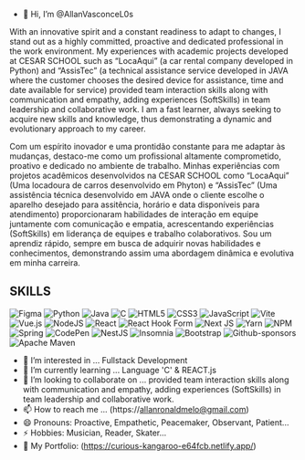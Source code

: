 - 👋 Hi, I’m @AllanVasconceL0s

With an innovative spirit and a constant readiness to adapt to changes, I stand out as a highly committed, proactive and dedicated professional in the work environment. 
My experiences with academic projects developed at CESAR SCHOOL such as “LocaAqui” (a car rental company developed in Python) and “AssisTec” (a technical assistance service developed in JAVA 
where the customer chooses the desired device for assistance, time and date available for service) provided team interaction skills along with communication and empathy, adding experiences (SoftSkills) 
in team leadership and collaborative work. I am a fast learner, always seeking to acquire new skills and knowledge, thus demonstrating a dynamic and evolutionary approach to my career.

Com um espírito inovador e uma prontidão constante para me adaptar às mudanças, destaco-me como um profissional altamente comprometido, proativo e dedicado no ambiente de trabalho.
Minhas experiências com projetos acadêmicos desenvolvidos na CESAR SCHOOL como “LocaAqui” (Uma locadoura de carros desenvolvido em Phyton) e “AssisTec” (Uma assistência técnica desenvolvido em JAVA onde o
cliente escolhe o aparelho desejado para assitência, horário e data disponíveis para atendimento) proporcionaram habilidades de interação em equipe juntamente com comunicação
e empatia, acrescentando experiências (SoftSkills) em liderança de equipes e trabalho colaborativos. Sou um aprendiz rápido, sempre em busca de adquirir novas habilidades e conhecimentos,
demonstrando assim uma abordagem dinâmica e evolutiva em minha carreira. 

## SKILLS 

![Figma](https://img.shields.io/badge/figma-%23F24E1E.svg?style=for-the-badge&logo=figma&logoColor=white) ![Python](https://img.shields.io/badge/python-3670A0?style=for-the-badge&logo=python&logoColor=ffdd54)  ![Java](https://img.shields.io/badge/java-%23ED8B00.svg?style=for-the-badge&logo=openjdk&logoColor=white) ![C](https://img.shields.io/badge/c-%2300599C.svg?style=for-the-badge&logo=c&logoColor=white) ![HTML5](https://img.shields.io/badge/html5-%23E34F26.svg?style=for-the-badge&logo=html5&logoColor=white) ![CSS3](https://img.shields.io/badge/css3-%231572B6.svg?style=for-the-badge&logo=css3&logoColor=white) ![JavaScript](https://img.shields.io/badge/javascript-%23323330.svg?style=for-the-badge&logo=javascript&logoColor=%23F7DF1E) ![Vite](https://img.shields.io/badge/vite-%23646CFF.svg?style=for-the-badge&logo=vite&logoColor=white) ![Vue.js](https://img.shields.io/badge/vuejs-%2335495e.svg?style=for-the-badge&logo=vuedotjs&logoColor=%234FC08D) ![NodeJS](https://img.shields.io/badge/node.js-6DA55F?style=for-the-badge&logo=node.js&logoColor=white) ![React](https://img.shields.io/badge/react-%2320232a.svg?style=for-the-badge&logo=react&logoColor=%2361DAFB) ![React Hook Form](https://img.shields.io/badge/React%20Hook%20Form-%23EC5990.svg?style=for-the-badge&logo=reacthookform&logoColor=white) ![Next JS](https://img.shields.io/badge/Next-black?style=for-the-badge&logo=next.js&logoColor=white) ![Yarn](https://img.shields.io/badge/yarn-%232C8EBB.svg?style=for-the-badge&logo=yarn&logoColor=white) ![NPM](https://img.shields.io/badge/NPM-%23CB3837.svg?style=for-the-badge&logo=npm&logoColor=white) ![Spring](https://img.shields.io/badge/spring-%236DB33F.svg?style=for-the-badge&logo=spring&logoColor=white) ![CodePen](https://img.shields.io/badge/Codepen-000000?style=for-the-badge&logo=codepen&logoColor=white) ![NestJS](https://img.shields.io/badge/nestjs-%23E0234E.svg?style=for-the-badge&logo=nestjs&logoColor=white) ![Insomnia](https://img.shields.io/badge/Insomnia-black?style=for-the-badge&logo=insomnia&logoColor=5849BE) ![Bootstrap](https://img.shields.io/badge/bootstrap-%238511FA.svg?style=for-the-badge&logo=bootstrap&logoColor=white) ![Github-sponsors](https://img.shields.io/badge/sponsor-30363D?style=for-the-badge&logo=GitHub-Sponsors&logoColor=#EA4AAA) ![Apache Maven](https://img.shields.io/badge/Apache%20Maven-C71A36?style=for-the-badge&logo=Apache%20Maven&logoColor=white)

- 👀 I’m interested in ... Fullstack Development
- 🌱 I’m currently learning ... Language 'C' & REACT.js
- 💞️ I’m looking to collaborate on ... provided team interaction skills along with communication and empathy, adding experiences (SoftSkills) in team leadership and collaborative work.
- 📫 How to reach me ... (https://allanronaldmelo@gmail.com) 
- 😄 Pronouns: Proactive, Empathetic, Peacemaker, Observant, Patient...
- ⚡ Hobbies: Musician, Reader, Skater...
- 👀 My Portfolio: (https://curious-kangaroo-e64fcb.netlify.app/)
<!---
AllanVasconceL0s/AllanVasconceL0s is a ✨ special ✨ repository because its `README.md` (this file) appears on your GitHub profile.
You can click the Preview link to take a look at your changes.
--->
